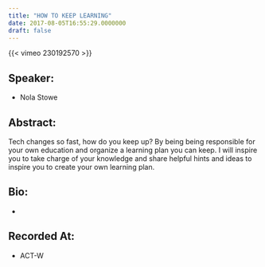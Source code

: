 ```yaml
---
title: "HOW TO KEEP LEARNING"
date: 2017-08-05T16:55:29.0000000
draft: false
---
```


{{< vimeo 230192570 >}}

## Speaker:

 - Nola Stowe

## Abstract:

<p>Tech changes so fast, how do you keep up? By being being responsible for your own education and organize a learning plan you can keep. I will inspire you to take charge of your knowledge and share helpful hints and ideas to inspire you to create your own learning plan.</p>

## Bio:

 - 

## Recorded At:

 - ACT-W

